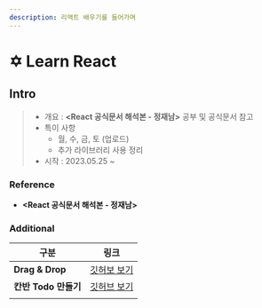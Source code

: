 ```yaml
---
description: 리액트 배우기를 들어가며
---
```


# ✡ Learn React

## Intro

> * 개요 : **\<React 공식문서 해석본 - 정재남>** 공부 및 공식문서  참고
> * 특이 사항&#x20;
>   * 월, 수, 금, 토 (업로드)
>   * 추가 라이브러리 사용 정리
> * 시작 :  2023.05.25 \~

### Reference

* **\<React 공식문서 해석본 - 정재남>**

### Additional

| 구분               | 링크                                                 |
| ---------------- | -------------------------------------------------- |
| **Drag & Drop**  | [깃허보 보기](https://github.com/ohtaekwon/react-dnd)   |
| **칸반 Todo 만들기**  | [깃허브 보기](https://github.com/ohtaekwon/todo-kanban) |
|                  |                                                    |

